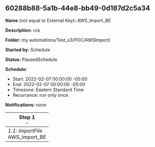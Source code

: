 ## 60288b88-5a1b-44e8-bb49-0d187d2c5a34

**Name** (not equal to External Key)**:** AWS_Import_BE

**Description:** n/a

**Folder:** my automations/Test_s3/POC/AWSImport/

**Started by:** Schedule

**Status:** PausedSchedule

**Schedule:**

* Start: 2022-02-07 00:00:00 -05:00
* End: 2022-02-07 00:00:00 -05:00
* Timezone: Eastern Standard Time
* Recurrance: run only once

**Notifications:** _none_


| Step 1<br>_<small>-</small>_ |
| --- |
| _1.1: importFile_<br>AWS_Import_BE |

